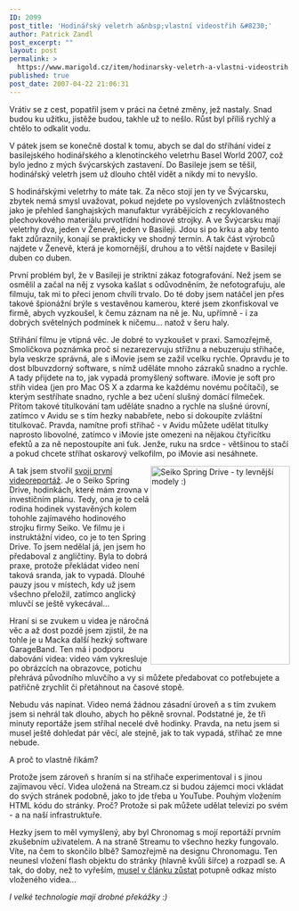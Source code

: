```yaml
---
ID: 2099
post_title: 'Hodinářský veletrh a&nbsp;vlastní videostřih &#8230;'
author: Patrick Zandl
post_excerpt: ""
layout: post
permalink: >
  https://www.marigold.cz/item/hodinarsky-veletrh-a-vlastni-videostrih
published: true
post_date: 2007-04-22 21:06:31
---
```

Vrátiv se z cest, popatřil jsem v práci na četné změny, jež nastaly. Snad budou ku užitku, jistěže budou, takhle už to nešlo. Růst byl příliš rychlý a chtělo to odkalit vodu. 

V pátek jsem se konečně dostal k tomu, abych se dal do stříhání videí z basilejského hodinářského a klenotinckého veletrhu Basel World 2007, což bylo jedno z mých švýcarských zastavení. Do Basileje jsem se těšil,  hodinářský veletrh jsem už dlouho chtěl vidět a nikdy mi to nevyšlo.

S hodinářskými veletrhy to máte tak. Za něco stojí jen ty ve Švýcarsku, zbytek nemá smysl uvažovat, pokud nejdete po vyslovených zvláštnostech jako je přehled šanghajských manufaktur vyrábějících z recyklovaného plechovkového materiálu prvotřídní hodinové strojky. A ve Švýcarsku mají veletrhy dva, jeden v Ženevě, jeden v Basileji. Jdou si po krku a aby tento fakt zdůraznily, konají se prakticky ve shodný termín. A tak část výrobců najdete v Ženevě, která je komornější, druhou a to větší najdete v Basileji duben co duben. 

<!--more-->

První problém byl, že v Basileji je striktní zákaz fotografování. Než jsem se osmělil a začal na něj z vysoka kašlat s odůvodněním, že nefotografuju, ale filmuju, tak mi to přeci jenom chvíli trvalo. Do té doby jsem natáčel jen přes takové špionážní brýle s vestavěnou kamerou, které jsem zkonfiskoval ve firmě, abych vyzkoušel, k čemu záznam na ně je. Nu, upřímně - i za dobrých světelných podmínek k ničemu... natož v šeru haly. 

Střihání filmu je vtipná věc. Je dobré to vyzkoušet v praxi. Samozřejmě, Smolíčkova poznámka proč si nezarezervuju střižnu a nebuzeruju střihače, byla veskrze správná, ale s iMovie jsem se zažil vcelku rychle. Opravdu je to dost blbuvzdorný software, s nímž uděláte mnoho zázraků snadno a rychle. A tady přijdete na to, jak vypadá promyšlený software. iMovie je soft pro střih videa (jen pro Mac OS X a zdarma ke každému novému počítači), se kterým sestříhate snadno, rychle a bez učení slušný domácí filmeček. Přitom takové titulkování tam uděláte snadno a rychle na slušné úrovní, zatímco v Avidu se s tím hezky nababřete, nebo si dokoupíte zvláštní titulkovač. Pravda, namítne profi střihač - v Avidu můžete udělat titulky naprosto libovolné, zatímco v iMovie jste omezeni na nějakou čtyřicítku efektů a za ně nepostoupíte ani ťuk. Jenže, ruku na srdce - většinou to stačí a pokud chcete stříhat oskarový velkofilm, po iMovie asi nesáhnete. 

<img src="http://www.marigold.cz/wp-content/seiko%20spring%20drive.jpg" width="250" height="356" alt="Seiko Spring Drive - ty levnější modely :)" title="Seiko Spring Drive - ty levnější modely :)" align="right" />
A tak jsem stvořil <a href="http://www.stream.cz/tip/video/2734-seiko-spring-drive-hodinky/0">svoji první videoreportáž</a>. Je o Seiko Spring Drive, hodinkách, které mám zrovna v investičním plánu. Tedy, ona je to celá rodina hodinek vystavěných kolem tohohle zajímavého hodinového strojku firmy Seiko. Ve filmu je i instruktážní video, co je to ten Spring Drive. To jsem nedělal já, jen jsem ho předaboval z angličtiny. Byla to dobrá praxe, protože překládat video není taková sranda, jak to vypadá. Dlouhé pauzy jsou v místech, kdy už jsem všechno přeložil, zatímco anglický mluvčí se ještě vykecával... 

Hraní si se zvukem u videa je náročná věc a až dost pozdě jsem zjistil, že na tohle je u Macka další hezký software GarageBand. Ten má i podporu dabování videa: video vám vykresluje po obrázcích na obrazovce, potichu přehrává původního mluvčího a vy si můžete předabovat co potřebujete a patřičně zrychlit či přetáhnout na časové stopě. 

Nebudu vás napínat. Video nemá žádnou zásadní úroveň a s tím zvukem jsem si nehrál tak dlouho, abych ho pěkně srovnal. Podstatné je, že tři minuty reportáže jsem stříhal necelé dvě hodinky. Pravda, na netu jsem si musel ještě dohledat pár věcí, ale stejně, jak to tak vypadá, střihač ze mne nebude. 

A proč to vlastně říkám?

Protože jsem zároveň s hraním si na střihače experimentoval i s jinou zajímavou věcí. Videa uložená na Stream.cz si budou zájemci moci vkládat do svých stránek podobně, jako to jde třeba u YouTube. Pouhým vložením HTML kódu do stránky. Proč? Protože si pak můžete udělat televizi po svém - a na naší infrastruktuře. 

Hezky jsem to měl vymyšlený, aby byl Chronomag s mojí reportáží prvním zkušebním  uživatelem. A na straně Streamu to všechno hezky fungovalo. Víte, na čem to skončilo blbě? Samozřejmě na designu Chronomagu. Ten neunesl vložení flash objektu do stránky (hlavně kvůli šířce) a rozpadl se. A tak, do doby, než to vyřeším, <a href="http://www.chronomag.cz/clanek/2007-04-20/seiko-spring-drive-na-baselworld-2007.html">musel v článku zůstat</a> potupně odkaz místo vloženého videa... 

<em>I velké technologie mají drobné překážky :)</em>